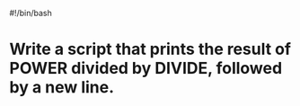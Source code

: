 #!/bin/bash
# Write a script that prints the result of POWER divided by DIVIDE, followed by a new line.
